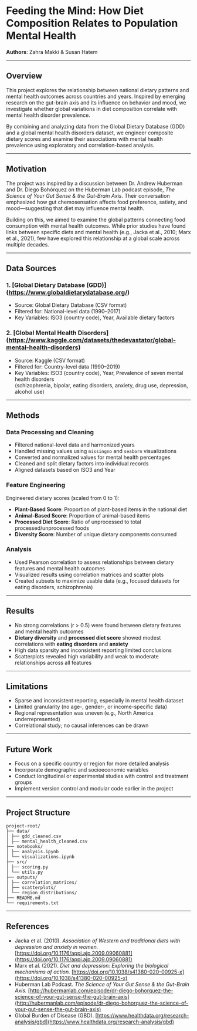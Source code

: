 # Feeding the Mind: How Diet Composition Relates to Population Mental Health

**Authors**: Zahra Makki & Susan Hatem

---

## Overview

This project explores the relationship between national dietary patterns and mental health outcomes across countries and years. Inspired by emerging research on the gut-brain axis and its influence on behavior and mood, we investigate whether global variations in diet composition correlate with mental health disorder prevalence.

By combining and analyzing data from the Global Dietary Database (GDD) and a global mental health disorders dataset, we engineer composite dietary scores and examine their associations with mental health prevalence using exploratory and correlation-based analysis.

---

## Motivation

The project was inspired by a discussion between Dr. Andrew Huberman and Dr. Diego Bohórquez on the Huberman Lab podcast episode, *The Science of Your Gut Sense & the Gut-Brain Axis*. Their conversation emphasized how gut chemosensation affects food preference, satiety, and mood—suggesting that diet may influence mental health.

Building on this, we aimed to examine the global patterns connecting food consumption with mental health outcomes. While prior studies have found links between specific diets and mental health (e.g., Jacka et al., 2010; Marx et al., 2021), few have explored this relationship at a global scale across multiple decades.

---

## Data Sources

### 1. [Global Dietary Database (GDD)] (https://www.globaldietarydatabase.org/)
- Source: Global Dietary Database (CSV format)
- Filtered for: National-level data (1990–2017)
- Key Variables: ISO3 (country code), Year, Available dietary factors

### 2. [Global Mental Health Disorders] (https://www.kaggle.com/datasets/thedevastator/global-mental-health-disorders)
- Source: Kaggle (CSV format)
- Filtered for: Country-level data (1990–2019)
- Key Variables: ISO3 (country code), Year, Prevalence of seven mental health disorders  
  (schizophrenia, bipolar, eating disorders, anxiety, drug use, depression, alcohol use)

---

## Methods

### Data Processing and Cleaning
- Filtered national-level data and harmonized years
- Handled missing values using `missingno` and `seaborn` visualizations
- Converted and normalized values for mental health percentages
- Cleaned and split dietary factors into individual records
- Aligned datasets based on ISO3 and Year

### Feature Engineering
Engineered dietary scores (scaled from 0 to 1):
- **Plant-Based Score**: Proportion of plant-based items in the national diet
- **Animal-Based Score**: Proportion of animal-based items
- **Processed Diet Score**: Ratio of unprocessed to total processed/unprocessed foods
- **Diversity Score**: Number of unique dietary components consumed

### Analysis
- Used Pearson correlation to assess relationships between dietary features and mental health outcomes
- Visualized results using correlation matrices and scatter plots
- Created subsets to maximize usable data (e.g., focused datasets for eating disorders, schizophrenia)

---

## Results

- No strong correlations (r > 0.5) were found between dietary features and mental health outcomes
- **Dietary diversity** and **processed diet score** showed modest correlations with **eating disorders** and **anxiety**
- High data sparsity and inconsistent reporting limited conclusions
- Scatterplots revealed high variability and weak to moderate relationships across all features

---

## Limitations

- Sparse and inconsistent reporting, especially in mental health dataset
- Limited granularity (no age-, gender-, or income-specific data)
- Regional representation was uneven (e.g., North America underrepresented)
- Correlational study; no causal inferences can be drawn

---

## Future Work

- Focus on a specific country or region for more detailed analysis
- Incorporate demographic and socioeconomic variables
- Conduct longitudinal or experimental studies with control and treatment groups
- Implement version control and modular code earlier in the project

---

## Project Structure

```
project-root/
├── data/
│ ├── gdd_cleaned.csv
│ ├── mental_health_cleaned.csv
├── notebooks/
│ ├── analysis.ipynb
│ └── visualizations.ipynb
├── src/
│ ├── scoring.py
│ └── utils.py
├── outputs/
│ ├── correlation_matrices/
│ ├── scatterplots/
│ └── region_distributions/
├── README.md
└── requirements.txt
```

---

## References

- Jacka et al. (2010). *Association of Western and traditional diets with depression and anxiety in women.* [https://doi.org/10.1176/appi.ajp.2009.09060881](https://doi.org/10.1176/appi.ajp.2009.09060881)  
- Marx et al. (2021). *Diet and depression: Exploring the biological mechanisms of action.* [https://doi.org/10.1038/s41380-020-00925-x](https://doi.org/10.1038/s41380-020-00925-x)  
- Huberman Lab Podcast. *The Science of Your Gut Sense & the Gut-Brain Axis.* [http://hubermanlab.com/episode/dr-diego-bohorquez-the-science-of-your-gut-sense-the-gut-brain-axis](http://hubermanlab.com/episode/dr-diego-bohorquez-the-science-of-your-gut-sense-the-gut-brain-axis)  
- Global Burden of Disease (GBD). [https://www.healthdata.org/research-analysis/gbd](https://www.healthdata.org/research-analysis/gbd)
